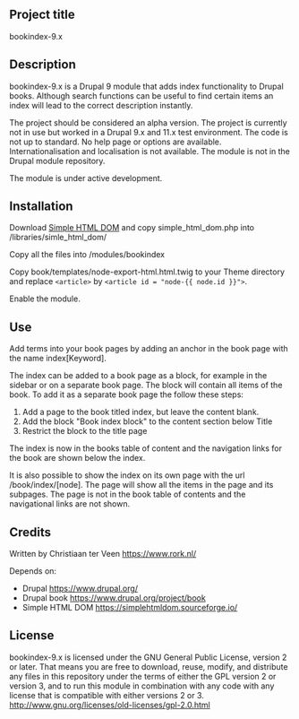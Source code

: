 ## Project title

bookindex-9.x

## Description

bookindex-9.x is a Drupal 9 module that adds index functionality to Drupal books. Although search functions can be useful to find certain items an index will lead to the correct description instantly.

The project should be considered an alpha version. The project is currently not in use but worked in a Drupal 9.x and 11.x test environment. The code is not up to standard. No help page or options are available. Internationalisation and localisation is not available. The module is not in the Drupal module repository.

The module is under active development.

## Installation

Download [Simple HTML DOM](https://simplehtmldom.sourceforge.io/) and copy simple_html_dom.php into /libraries/simle_html_dom/

Copy all the files into /modules/bookindex

Copy book/templates/node-export-html.html.twig to your Theme directory and replace `<article>` by `<article id = "node-{{ node.id }}">`.

Enable the module.

## Use

Add terms into your book pages by adding an anchor in the book page with the name index\[Keyword].

The index can be added to a book page as a block, for example in the sidebar or on a separate book page. The block will contain all items of the book. To add it as a separate book page the follow these steps:

1. Add a page to the book titled index, but leave the content blank.
2. Add the block "Book index block" to the content section below Title
3. Restrict the block to the title page

The index is now in the books table of content and the navigation links for the book are shown below the index.

It is also possible to show the index on its own page with the url /book/index/\[node]. The page will show all the items in the page and its subpages. The page is not in the book table of contents and the navigational links are not shown.

## Credits

Written by Christiaan ter Veen <https://www.rork.nl/>

Depends on:

- Drupal <https://www.drupal.org/>
- Drupal book <https://www.drupal.org/project/book>
- Simple HTML DOM <https://simplehtmldom.sourceforge.io/>

## License

bookindex-9.x is licensed under the GNU General Public License, version 2 or later. That means you are free to download, reuse, modify, and distribute any files in this repository under the terms of either the GPL version 2 or version 3, and to run this module in combination with any code with any license that is compatible with either versions 2 or 3.
http://www.gnu.org/licenses/old-licenses/gpl-2.0.html
